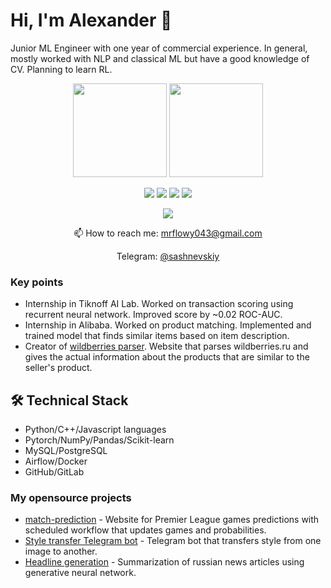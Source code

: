 # Hi, I'm Alexander 👋
Junior ML Engineer with one year of commercial experience. In general, mostly worked with NLP and classical ML but have a good knowledge of CV. Planning to learn RL.

<p align='center'>
   <a href="https://github-readme-stats.vercel.app/api?username=alexvishnevskiy&count_private=true"><img
           height=150
           src="https://github-readme-stats.vercel.app/api?username=alexvishnevskiy&count_private=true"/></a>
   <a href="https://github.com/sashnevskiy/github-readme-stats"><img height=150
                                                                  src="https://github-readme-stats.vercel.app/api/top-langs/?username=alexvishnevskiy&layout=compact"/></a>
</p>

<p align="center">
  <img src="https://road-to-kaggle-grandmaster.vercel.app/api/badges/alexvishnevskiy/competition/light" />
  <img src="https://road-to-kaggle-grandmaster.vercel.app/api/badges/alexvishnevskiy/dataset/light" />
  <img src="https://road-to-kaggle-grandmaster.vercel.app/api/badges/alexvishnevskiy/notebook/light" />
  <img src="https://road-to-kaggle-grandmaster.vercel.app/api/badges/alexvishnevskiy/discussion/light" />
</p>

<p align="center">
   <img src="https://road-to-kaggle-grandmaster.vercel.app/api/simple/alexvishnevskiy" />
</p>

<p align='center'>
   📫 How to reach me: <a href='mailto:mrflowy043@gmail.com'>mrflowy043@gmail.com</a>
</p>
<p align='center'>
    Telegram: <a href="https://telegram.im/@sashnevskiy" target="_blank">@sashnevskiy</a>
</p>


### Key points
*   Internship in Tiknoff AI Lab. Worked on transaction scoring using recurrent neural network. Improved score by ~0.02 ROC-AUC.
*   Internship in Alibaba. Worked on product matching. Implemented and trained model that finds similar items based on item description.
*   Creator of [wildberries parser](https://magnetxx.herokuapp.com/). Website that parses wildberries.ru and gives the actual information about the products that are similar to the seller's product.

## 🛠 Technical Stack
*   Python/C++/Javascript languages
*   Pytorch/NumPy/Pandas/Scikit-learn
*   MySQL/PostgreSQL
*   Airflow/Docker
*   GitHub/GitLab

### My opensource projects

*   [match-prediction](https://github.com/alexvishnevskiy/match_prediction) - Website for Premier League games predictions with scheduled workflow that updates games and probabilities.
*   [Style transfer Telegram bot](https://github.com/alexvishnevskiy/StyleTransfer) - Telegram bot that transfers style from one image to another.
*   [Headline generation](https://github.com/alexvishnevskiy/Huawei-project) - Summarization of russian news articles using generative neural network.
